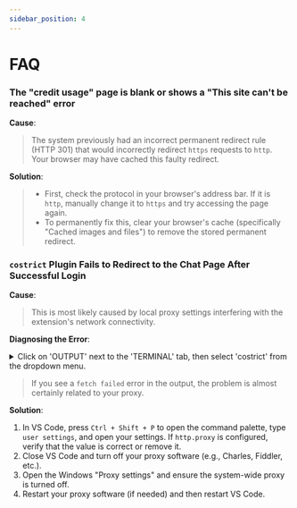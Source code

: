 ```yaml
---
sidebar_position: 4
---
```


# FAQ

### The "credit usage" page is blank or shows a "This site can't be reached" error

**Cause**:
> The system previously had an incorrect permanent redirect rule (HTTP 301) that would incorrectly redirect `https` requests to `http`. Your browser may have cached this faulty redirect.

**Solution**:

> *   First, check the protocol in your browser's address bar. If it is `http`, manually change it to `https` and try accessing the page again.
> *   To permanently fix this, clear your browser's cache (specifically "Cached images and files") to remove the stored permanent redirect.

### `costrict` Plugin Fails to Redirect to the Chat Page After Successful Login

**Cause**:
> This is most likely caused by local proxy settings interfering with the extension's network connectivity.

**Diagnosing the Error**:

<details>
  <summary>Click on 'OUTPUT' next to the 'TERMINAL' tab, then select 'costrict' from the dropdown menu.</summary>

![img.png](FAQ-img/proxy-err.png)

</details>

> If you see a `fetch failed` error in the output, the problem is almost certainly related to your proxy.

**Solution**:

1.  In VS Code, press `Ctrl + Shift + P` to open the command palette, type `user settings`, and open your settings. If `http.proxy` is configured, verify that the value is correct or remove it.
2.  Close VS Code and turn off your proxy software (e.g., Charles, Fiddler, etc.).
3.  Open the Windows "Proxy settings" and ensure the system-wide proxy is turned off.
4.  Restart your proxy software (if needed) and then restart VS Code.